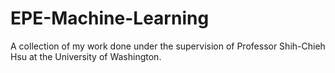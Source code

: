 # EPE-Machine-Learning
 
A collection of my work done under the supervision of Professor Shih-Chieh Hsu at the University of Washington.
